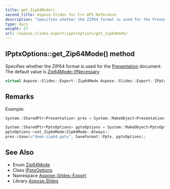 ```yaml
---
title: get_Zip64Mode()
second_title: Aspose.Slides for C++ API Reference
description: "Specifies whether the ZIP64 format is used for the Presentation document. The default value is Zip64Mode::IfNecessary"
type: docs
weight: 27
url: /aspose.slides.export/ipptxoptions/get_zip64mode/
---
```

## IPptxOptions::get_Zip64Mode() method


Specifies whether the ZIP64 format is used for the [Presentation](../../../aspose.slides/presentation/) document. The default value is [Zip64Mode::IfNecessary](../../zip64mode/)

```cpp
virtual Aspose::Slides::Export::Zip64Mode Aspose::Slides::Export::IPptxOptions::get_Zip64Mode()=0
```

## Remarks


Example: 
```cpp
System::SharedPtr<Presentation> pres = System::MakeObject<Presentation>(u"demo.pptx");

System::SharedPtr<PptxOptions> pptxOptions = System::MakeObject<PptxOptions>();
pptxOptions->set_Zip64Mode(Zip64Mode::Always);
pres->Save(u"demo-zip64.pptx", SaveFormat::Pptx, pptxOptions);
```




## See Also

* Enum [Zip64Mode](../../zip64mode/)
* Class [IPptxOptions](../)
* Namespace [Aspose::Slides::Export](../../)
* Library [Aspose.Slides](../../../)
